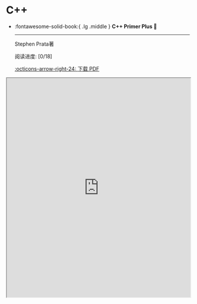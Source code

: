 # C++

<div class="grid cards" markdown>

-   :fontawesome-solid-book:{ .lg .middle } __C++ Primer Plus 🎯__

    ---
    Stephen Prata著

    阅读进度: [0/18]

    [:octicons-arrow-right-24: <a href="https://zhjwpku.com/assets/pdf/books/C++.Primer.Plus.6th.Edition.Oct.2011.pdf" target="_blank"> 下载 PDF </a>](#)

</div>

<iframe src="https://zhjwpku.com/assets/pdf/books/C++.Primer.Plus.6th.Edition.Oct.2011.pdf" width="100%" height="600px"></iframe>

